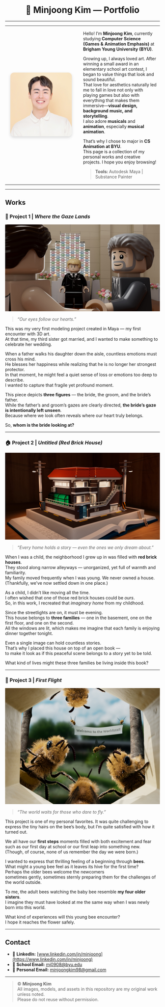 <!-- Header -->
<h1 align="center">🎨 Minjoong Kim — Portfolio</h1>

---

<table>
  <tr>
    <td width="220" align="center">
      <img src="assets/profile.jpg" alt="Minjoong Kim" width="200" style="border-radius: 12px; box-shadow: 0 4px 10px rgba(0,0,0,0.15);"/>
    </td>
    <td style="vertical-align: top; padding-left: 20px;">

Hello! I’m **Minjoong Kim**, currently studying **Computer Science (Games & Animation Emphasis)** at **Brigham Young University (BYU)**.  

Growing up, I always loved art. After winning a small award in an elementary school art contest, I began to value things that look and sound beautiful.  
That love for aesthetics naturally led me to fall in love not only with playing games but also with everything that makes them immersive—**visual design, background music, and storytelling**.  
I also adore **musicals** and **animation**, especially **musical animation**.

That’s why I chose to major in **CS Animation at BYU**.  
This page is a collection of my personal works and creative projects. I hope you enjoy browsing!

> **Tools:** Autodesk Maya | Substance Painter
  </tr>
</table>

---

## Works


### 🎉 Project 1  |  *Where the Gaze Lands*

![Where the Gaze Lands](assets/works/where_the_gaze_lands_main.jpg)

> *“Our eyes follow our hearts.”*

This was my very first modeling project created in Maya — my first encounter with 3D art.  
At that time, my third sister got married, and I wanted to make something to celebrate her wedding.

When a father walks his daughter down the aisle, countless emotions must cross his mind.  
He blesses her happiness while realizing that he is no longer her strongest protector.  
In that moment, he might feel a quiet sense of loss or emotions too deep to describe.  
I wanted to capture that fragile yet profound moment.

This piece depicts **three figures** — the bride, the groom, and the bride’s father.  
While the father’s and groom’s gazes are clearly directed, **the bride’s gaze is intentionally left unseen**.  
Because where we look often reveals where our heart truly belongs.  

So, **whom is the bride looking at?**

---

### 🏠 Project 2  |  *Untitled (Red Brick House)*

![Untitled (Red Brick House)](assets/works/red_brick_house_main.jpg)

> *“Every home holds a story — even the ones we only dream about.”*

When I was a child, the neighborhood I grew up in was filled with **red brick houses**.  
They stood along narrow alleyways — unorganized, yet full of warmth and familiarity.  
My family moved frequently when I was young. We never owned a house.  
(Thankfully, we’ve now settled down in one place.)  

As a child, I didn’t like moving all the time.  
I often wished that one of those red brick houses could be *ours*.  
So, in this work, I recreated that *imaginary home* from my childhood.

Since the streetlights are on, it must be evening.  
This house belongs to **three families** — one in the basement, one on the first floor, and one on the second.  
All the windows are lit, which makes me imagine that each family is enjoying dinner together tonight.

Even a single image can hold countless stories.  
That’s why I placed this house on top of an open book —  
to make it look as if this peaceful scene belongs to a story yet to be told.

What kind of lives might these three families be living inside this book?

---

### 🐝 Project 3  |  *First Flight*

![First Flight](assets/works/first_flight_main.jpg)

> *“The world waits for those who dare to fly.”*

This project is one of my personal favorites. It was quite challenging to express the tiny hairs on the bee’s body, but I’m quite satisfied with how it turned out.

We all have our **first steps** moments filled with both excitement and fear such as our first day at school or our first leap into something new.  
(Though, of course, none of us remember the day we were born.)

I wanted to express that thrilling feeling of a beginning through **bees**.  
What might a young bee feel as it leaves its hive for the first time?  
Perhaps the older bees welcome the newcomers  
sometimes gently, sometimes sternly preparing them for the challenges of the world outside.

To me, the adult bees watching the baby bee resemble **my four older sisters**.  
I imagine they must have looked at me the same way when I was newly born into this world.

What kind of experiences will this young bee encounter?  
I hope it reaches the flower safely.




---

## Contact

- 🔗 **LinkedIn:** [www.linkedin.com/in/minjoong](https://www.linkedin.com/in/minjoong)  
- 📧 **School Email:** mj0908@byu.edu  
- 📮 **Personal Email:** minjoongkim98@gmail.com  

---

> © **Minjoong Kim**  
> All images, models, and assets in this repository are my original work unless noted.  
> Please do not reuse without permission.

